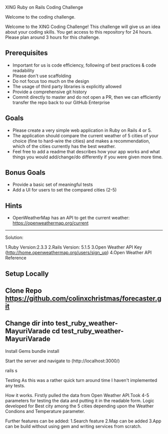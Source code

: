 
XING Ruby on Rails Coding Challenge


Welcome to the coding challenge.

Welcome to the XING Coding Challenge! This challenge will give us an idea about your coding skills. You get access to this repository for 24 hours. Please plan around 3 hours for this challenge.

Prerequisites
--------------

- Important for us is code efficiency, following of best practices & code readability
- Please don't use scaffolding
- Do not focus too much on the design
- The usage of third party libraries is explicitly allowed
- Provide a comprehensive git history
- Commit directly to master and do not open a PR, then we can efficiently transfer the repo back to our GitHub Enterprise

Goals
-----

- Please create a very simple web application in Ruby on Rails 4 or 5. 
- The application should compare the current weather of 5 cities of your choice (fine to hard-wire the cities) and makes a recommendation, which of the cities currently has the best weather. 
- Feel free to add a readme that describes how your app works and what things you would add/change/do differently if you were given more time. 

Bonus Goals
------------

- Provide a basic set of meaningful tests
- Add a UI for users to set the compared cities (2-5)

Hints
------

- OpenWeatherMap has an API to get the current weather: https://openweathermap.org/current

--------------------

Solution:

1.Ruby Version:2.3.3
2.Rails Version: 5.1.5
3.Open Weather API Key (http://home.openweathermap.org/users/sign_up)
4.Open Weather API Reference


Setup Locally
-----------
Clone Repo
https://github.com/colinxchristmas/forecaster.git
--
Change dir into test_ruby_weather-MayuriVarade
cd test_ruby_weather-MayuriVarade
--
Install Gems
bundle install

Start the server and navigate to (http://localhost:3000/)

rails s

Testing
As this was a rather quick turn around time I haven't implemented any tests.

How it works.
Firstly pulled the data from Open Weather API.Took 4-5 parameters for testing the data and putting it in the readable form.
Logic developed for Best city among the 5 cities depending upon the Weather Condions and Temperature parameter.


Further features can be added:
1.Search feature
2.Map can be added
3.App can be build without using gem and writing services from scratch.

